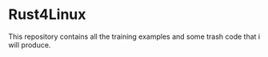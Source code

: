 # Rust4Linux
This repository  contains all the training examples and some trash code that i will produce.
